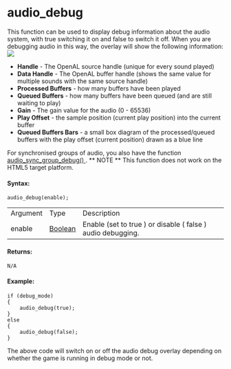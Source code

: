 # audio_debug

This function can be used to display debug information about the audio
system, with true switching it on and false to switch it off. When you
are debugging audio in this way, the overlay will show the following
information:  
![](https://gms.magecorn.com/Manual/assets/Images/Scripting_Reference/GML/Reference/Audio/Audio_Debug.png)  

-   **Handle** - The OpenAL source handle (unique for every sound
    played)
-   **Data Handle** - The OpenAL buffer handle (shows the same value for
    multiple sounds with the same source handle)
-   **Processed Buffers** - how many buffers have been played
-   **Queued Buffers** - how many buffers have been queued (and are
    still waiting to play)
-   **Gain** - The gain value for the audio (0 - 65536)
-   **Play Offset** - the sample position (current play position) into
    the current buffer
-   **Queued Buffers Bars** - a small box diagram of the
    processed/queued buffers with the play offset (current position)
    drawn as a blue line

For synchronised groups of audio, you also have the function [
audio_sync_group_debug()
](Audio_Synchronisation/audio_sync_group_debug) . ** NOTE ** This
function does not work on the HTML5 target platform.

#### Syntax:

``` gml
audio_debug(enable);
```

|          |                                                                            |                                                                 |
|----------|----------------------------------------------------------------------------|-----------------------------------------------------------------|
| Argument | Type                                                                       | Description                                                     |
| enable   |  [Boolean](../../../../../GameMaker_Language/GML_Overview/Data_Types)  | Enable (set to true ) or disable ( false ) audio debugging.     |

#### Returns:

``` gml
N/A
```

#### Example:

``` gml
if (debug_mode)
{
    audio_debug(true);
}
else
{
    audio_debug(false);
}
```

The above code will switch on or off the audio debug overlay depending
on whether the game is running in debug mode or not.
